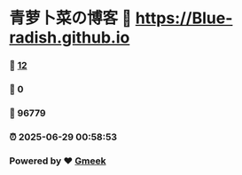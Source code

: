 # 青萝卜菜の博客 :link: https://Blue-radish.github.io 
### :page_facing_up: [12](https://Blue-radish.github.io/tag.html) 
### :speech_balloon: 0 
### :hibiscus: 96779 
### :alarm_clock: 2025-06-29 00:58:53 
### Powered by :heart: [Gmeek](https://github.com/Meekdai/Gmeek)
